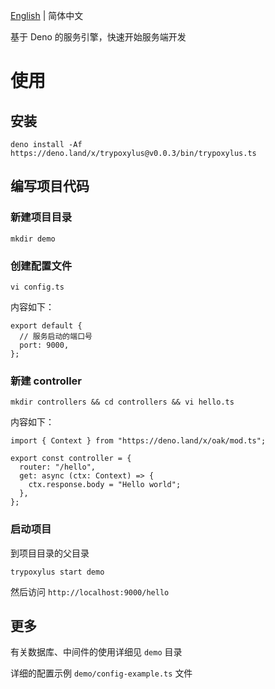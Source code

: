 
 [English](https://github.com/GGICE/trypoxylus/blob/master/README.md) | 简体中文

基于 Deno 的服务引擎，快速开始服务端开发

# 使用 

## 安装

``` shell
deno install -Af https://deno.land/x/trypoxylus@v0.0.3/bin/trypoxylus.ts
```


## 编写项目代码

### 新建项目目录

```
mkdir demo
```
### 创建配置文件

```
vi config.ts
```
内容如下：
```
export default {
  // 服务启动的端口号
  port: 9000,
};
```
### 新建 controller

```
mkdir controllers && cd controllers && vi hello.ts
```
内容如下：

```
import { Context } from "https://deno.land/x/oak/mod.ts";

export const controller = {
  router: "/hello",
  get: async (ctx: Context) => {
    ctx.response.body = "Hello world";
  },
};

```

### 启动项目

到项目目录的父目录

```
trypoxylus start demo
```
然后访问 `http://localhost:9000/hello`

## 更多

有关数据库、中间件的使用详细见 `demo` 目录

详细的配置示例 `demo/config-example.ts` 文件
